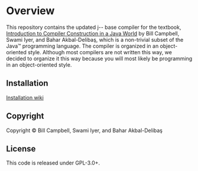 # Overview

This repository contains the updated j-- base compiler for the textbook,
<a href="https://www.cs.umb.edu/j--/">Introduction to Compiler Construction in a Java World</a>
by Bill Campbell, Swami Iyer, and Bahar Akbal-Deliba&#351;, which is a non-trivial 
subset of the Java&trade; programming language. The compiler is organized in 
an object-oriented style. Although most compilers are not written this way, we
decided to organize it this way because you will most likely be programming in
an object-oriented style.

## Installation

[Installation wiki](https://github.com/umbcsops/j--/wiki/Installation)

## Copyright

Copyright &copy; Bill Campbell, Swami Iyer, and Bahar Akbal-Deliba&#351;

## License

This code is released under GPL-3.0+.

